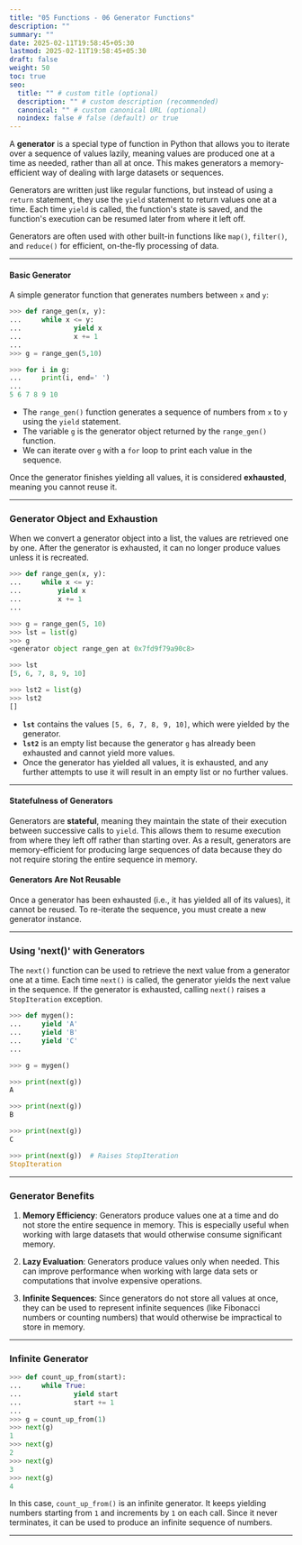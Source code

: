 ```yaml
---
title: "05 Functions - 06 Generator Functions"
description: ""
summary: ""
date: 2025-02-11T19:58:45+05:30
lastmod: 2025-02-11T19:58:45+05:30
draft: false
weight: 50
toc: true
seo:
  title: "" # custom title (optional)
  description: "" # custom description (recommended)
  canonical: "" # custom canonical URL (optional)
  noindex: false # false (default) or true
---
```





A **generator** is a special type of function in Python that allows you to iterate over a sequence of values lazily, meaning values are produced one at a time as needed, rather than all at once. This makes generators a memory-efficient way of dealing with large datasets or sequences.

Generators are written just like regular functions, but instead of using a `return` statement, they use the `yield` statement to return values one at a time. Each time `yield` is called, the function's state is saved, and the function's execution can be resumed later from where it left off.

Generators are often used with other built-in functions like `map()`, `filter()`, and `reduce()` for efficient, on-the-fly processing of data.


---

#### **Basic Generator**

A simple generator function that generates numbers between `x` and `y`:

```python
>>> def range_gen(x, y):
...     while x <= y:
...             yield x
...             x += 1
... 
>>> g = range_gen(5,10)

>>> for i in g:
...     print(i, end=' ')
... 
5 6 7 8 9 10
```

- The `range_gen()` function generates a sequence of numbers from `x` to `y` using the `yield` statement.
- The variable `g` is the generator object returned by the `range_gen()` function.
- We can iterate over `g` with a `for` loop to print each value in the sequence.

Once the generator finishes yielding all values, it is considered **exhausted**, meaning you cannot reuse it.

---

### **Generator Object and Exhaustion**

When we convert a generator object into a list, the values are retrieved one by one. After the generator is exhausted, it can no longer produce values unless it is recreated.

```python
>>> def range_gen(x, y):
...     while x <= y:
...         yield x
...         x += 1
... 

>>> g = range_gen(5, 10)
>>> lst = list(g)
>>> g
<generator object range_gen at 0x7fd9f79a90c8>

>>> lst
[5, 6, 7, 8, 9, 10]

>>> lst2 = list(g)
>>> lst2
[]
```

- **`lst`** contains the values `[5, 6, 7, 8, 9, 10]`, which were yielded by the generator.
- **`lst2`** is an empty list because the generator `g` has already been exhausted and cannot yield more values.
- Once the generator has yielded all values, it is exhausted, and any further attempts to use it will result in an empty list or no further values.

---

#### **Statefulness of Generators**

Generators are **stateful**, meaning they maintain the state of their execution between successive calls to `yield`. This allows them to resume execution from where they left off rather than starting over. As a result, generators are memory-efficient for producing large sequences of data because they do not require storing the entire sequence in memory.

#### **Generators Are Not Reusable**

Once a generator has been exhausted (i.e., it has yielded all of its values), it cannot be reused. To re-iterate the sequence, you must create a new generator instance.

---

### **Using 'next()' with Generators**

The `next()` function can be used to retrieve the next value from a generator one at a time. Each time `next()` is called, the generator yields the next value in the sequence. If the generator is exhausted, calling `next()` raises a `StopIteration` exception.

```python
>>> def mygen():
...     yield 'A'
...     yield 'B'
...     yield 'C'
... 

>>> g = mygen()

>>> print(next(g))
A

>>> print(next(g))
B

>>> print(next(g))
C

>>> print(next(g))  # Raises StopIteration
StopIteration
```

---

### **Generator Benefits**

1. **Memory Efficiency**: Generators produce values one at a time and do not store the entire sequence in memory. This is especially useful when working with large datasets that would otherwise consume significant memory.
    
2. **Lazy Evaluation**: Generators produce values only when needed. This can improve performance when working with large data sets or computations that involve expensive operations.
    
3. **Infinite Sequences**: Since generators do not store all values at once, they can be used to represent infinite sequences (like Fibonacci numbers or counting numbers) that would otherwise be impractical to store in memory.
    

---

### **Infinite Generator**

```python
>>> def count_up_from(start):
...     while True:
...             yield start
...             start += 1
... 
>>> g = count_up_from(1)
>>> next(g)
1
>>> next(g)
2
>>> next(g)
3
>>> next(g)
4
```

In this case, `count_up_from()` is an infinite generator. It keeps yielding numbers starting from `1` and increments by `1` on each call. Since it never terminates, it can be used to produce an infinite sequence of numbers.

---


